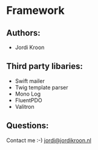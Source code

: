 Framework
=========

Authors:
-----------------

 - Jordi Kroon

Third party libaries:
-----------------

 - Swift mailer
 - Twig template parser
 - Mono Log
 - FluentPDO
 - Valitron
 

Questions:
-----------------

Contact me :-) 
jordi@jordikroon.nl
